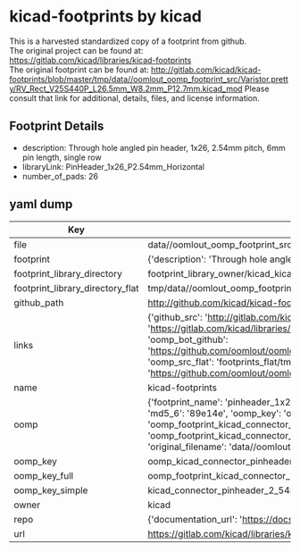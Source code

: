 # kicad-footprints by kicad  
This is a harvested standardized copy of a footprint from github.  
The original project can be found at:  
https://gitlab.com/kicad/libraries/kicad-footprints  
The original footprint can be found at:
http://gitlab.com/kicad/kicad-footprints/blob/master/tmp/data//oomlout_oomp_footprint_src/Varistor.pretty/RV_Rect_V25S440P_L26.5mm_W8.2mm_P12.7mm.kicad_mod
Please consult that link for additional, details, files, and license information.  
## Footprint Details
* description: Through hole angled pin header, 1x26, 2.54mm pitch, 6mm pin length, single row  
* libraryLink: PinHeader_1x26_P2.54mm_Horizontal  
* number_of_pads: 26  
## yaml dump  
| Key | Value |  
| --- | --- |  
| file | data//oomlout_oomp_footprint_src/kicad-footprints/Connector_PinHeader_2.54mm.pretty/PinHeader_1x26_P2.54mm_Horizontal.kicad_mod |  
| footprint | {'description': 'Through hole angled pin header, 1x26, 2.54mm pitch, 6mm pin length, single row', 'libraryLink': 'PinHeader_1x26_P2.54mm_Horizontal', 'number_of_pads': 26} |  
| footprint_library_directory | footprint_library_owner/kicad_kicad-footprints/ |  
| footprint_library_directory_flat | tmp/data//oomlout_oomp_footprint_src/footprints_flat/kicad_connector_pinheader_2_54mm_pinheader_1x26_p2_54mm_horizontal/working |  
| github_path | http://github.com/kicad/kicad-footprints/blob/master/tmp/data//oomlout_oomp_footprint_src/Connector_PinHeader_2.54mm.pretty/PinHeader_1x26_P2.54mm_Horizontal.kicad_mod |  
| links | {'github_src': 'http://gitlab.com/kicad/kicad-footprints/blob/master/tmp/data//oomlout_oomp_footprint_src/Varistor.pretty/RV_Rect_V25S440P_L26.5mm_W8.2mm_P12.7mm.kicad_mod', 'github_src_repo': 'https://gitlab.com/kicad/libraries/kicad-footprints', 'oomp_bot': 'tmp/data//oomlout_oomp_footprint_src/footprints/kicad_connector_pinheader_2_54mm_pinheader_1x26_p2_54mm_horizontal/working', 'oomp_bot_github': 'https://github.com/oomlout/oomlout_oomp_footprint_bot/tree/main/tmp/data//oomlout_oomp_footprint_src/footprints/kicad_connector_pinheader_2_54mm_pinheader_1x26_p2_54mm_horizontal/working', 'oomp_src_flat': 'footprints_flat/tmp/data//oomlout_oomp_footprint_src/footprints_flat/kicad_connector_pinheader_2_54mm_pinheader_1x26_p2_54mm_horizontal/working', 'oomp_src_flat_github': 'https://github.com/oomlout/oomlout_oomp_footprint_src/tree/main/tmp/data//oomlout_oomp_footprint_src/footprints_flat/kicad_connector_pinheader_2_54mm_pinheader_1x26_p2_54mm_horizontal/working'} |  
| name | kicad-footprints |  
| oomp | {'footprint_name': 'pinheader_1x26_p2_54mm_horizontal', 'library_name': 'connector_pinheader_2_54mm', 'md5': '89e14e205dbe545b07a0431227fcb89c', 'md5_10': '89e14e205d', 'md5_5': '89e14', 'md5_6': '89e14e', 'oomp_key': 'oomp_kicad_connector_pinheader_2_54mm_pinheader_1x26_p2_54mm_horizontal', 'oomp_key_extra': 'oomp_footprint_kicad_connector_pinheader_2_54mm_pinheader_1x26_p2_54mm_horizontal', 'oomp_key_full': 'oomp_footprint_kicad_connector_pinheader_2_54mm_pinheader_1x26_p2_54mm_horizontal_89e14e', 'oomp_key_simple': 'kicad_connector_pinheader_2_54mm_pinheader_1x26_p2_54mm_horizontal', 'original_filename': 'data//oomlout_oomp_footprint_src/kicad-footprints/Connector_PinHeader_2.54mm.pretty/PinHeader_1x26_P2.54mm_Horizontal.kicad_mod', 'owner_name': 'kicad'} |  
| oomp_key | oomp_kicad_connector_pinheader_2_54mm_pinheader_1x26_p2_54mm_horizontal |  
| oomp_key_full | oomp_footprint_kicad_connector_pinheader_2_54mm_pinheader_1x26_p2_54mm_horizontal |  
| oomp_key_simple | kicad_connector_pinheader_2_54mm_pinheader_1x26_p2_54mm_horizontal |  
| owner | kicad |  
| repo | {'documentation_url': 'https://docs.github.com/rest/repos/repos#get-a-repository', 'message': 'Not Found'} |  
| url | https://gitlab.com/kicad/libraries/kicad-footprints |  

